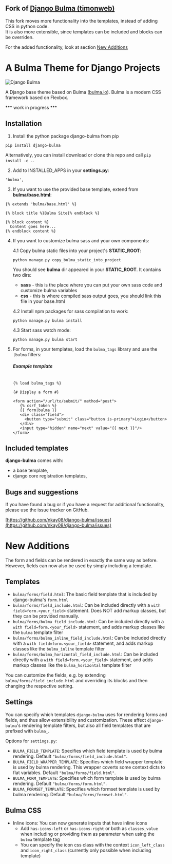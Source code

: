 ## Fork of [Django Bulma (timonweb)](https://github.com/timonweb/django-bulma) 
This fork moves more functionality into the templates, instead of adding CSS in python code.  
It is also more extensible, since templates can be included and blocks can be overriden.

For the added functionality, look at section [New Additions](#new-additions)

# A Bulma Theme for Django Projects

![Django Bulma](https://raw.githubusercontent.com/timonweb/django-bulma/master/test_project/static/images/django-bulma-logo.png)

A Django base theme based on Bulma ([bulma.io](https://bulma.io/)). Bulma is a modern CSS framework based on Flexbox.

*** work in progress ***

## Installation

1. Install the python package django-bulma from pip

  ``pip install django-bulma``

  Alternatively, you can install download or clone this repo and call ``pip install -e .``.

2. Add to INSTALLED_APPS in your **settings.py**:

  `'bulma',`

3. If you want to use the provided base template, extend from **bulma/base.html**:

  ```
  {% extends 'bulma/base.html' %}

  {% block title %}Bulma Site{% endblock %}

  {% block content %}
    Content goes here...
  {% endblock content %}

  ```
  
4. If you want to customize bulma sass and your own components:

    4.1 Copy bulma static files into your project's **STATIC_ROOT**:

    ```
    python manage.py copy_bulma_static_into_project
    ```  
    You should see **bulma** dir appeared in your **STATIC_ROOT**. It contains
    two dirs:
    * **sass** - this is the place where you can put your own sass code and customize
    bulma variables
    * **css** - this is where compiled sass output goes, you should link this file
    in your base.html 

    4.2 Install npm packages for sass compilation to work:    
    
    ```
    python manage.py bulma install
    ```
    
    4.3 Start sass watch mode:
    ```
    python manage.py bulma start
    ```

5. For forms, in your templates, load the `bulma_tags` library and use the `|bulma` filters:

    ##### Example template
    
    ```django

    {% load bulma_tags %}

    {# Display a form #}

    <form action="/url/to/submit/" method="post">
       {% csrf_token %}
       {{ form|bulma }}
       <div class="field">
         <button type="submit" class="button is-primary">Login</button>
       </div>
       <input type="hidden" name="next" value="{{ next }}"/>
    </form>
    ```

## Included templates

**django-bulma** comes with:
* a base template,
* django core registration templates,

## Bugs and suggestions

If you have found a bug or if you have a request for additional functionality, please use the issue tracker on GitHub.

[https://github.com/nkay08/django-bulma/issues](https://github.com/nkay08/django-bulma/issues)

# New Additions
The form and fields can be rendered in exactly the same way as before. 
However, fields can now also be used by simply including a template. 
## Templates
- `bulma/forms/field.html`: The basic field template that is included by django-bulma's `form.html`
- `bulma/forms/field_include.html`: Can be included directly with a `with field=form.<your_field>` statement. Does NOT add markup classes, but they can be provided manually.
- `bulma/forms/bulma_field_include.html`: Can be included directly with a `with field=form.<your_field>` statement, and adds markup classes like the `bulma` template filter
- `bulma/forms/bulma_inline_field_include.html`: Can be included directly with a `with field=form.<your_field>` statement, and adds markup classes like the `bulma_inline` template filter
- `bulma/forms/bulma_horizontal_field_include.html`: Can be included directly with a `with field=form.<your_field>` statement, and adds markup classes like the `bulma_horizontal` template filter

You can customize the fields, e.g. by extending `bulma/forms/field_include.html` and overriding its blocks and then changing the respective setting.

## Settings
You can specify which templates `django-bulma` uses for rendering forms and fields, and thus allow extensibility and customization.
These affect `django-bulma`'s rendering template filters, but also all field templates that are prefixed with `bulma_`.

Options for `settings.py`:
- `BULMA_FIELD_TEMPLATE`: Specifies which field template is used by bulma rendering. Default `"bulma/forms/field_include.html"`.
- `BULMA_FIELD_WRAPPER_TEMPLATE`: Specifies which field wrapper template is used by bulma rendering. This wrapper coverts some context dicts to flat variables. Default `"bulma/forms/field.html"`.
- `BULMA_FORM_TEMPLATE`: Specifies which form template is used by bulma rendering. Default `"bulma/forms/form.html"`.
- `BULMA_FORMSET_TEMPLATE`: Specifies which formset template is used by bulma rendering. Default `"bulma/forms/formset.html"`. 
    
## Bulma CSS

- Inline icons: You can now generate inputs that have inline icons
    - Add `has-icons-left` or `has-icons-right` or both as `classes_value` when including or providing them as parameter when using the `bulma` template tag 
    - You can specify the icon css class with the context `icon_left_class` and `icon_right_class` (currently only possible when including template)


